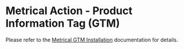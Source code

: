 # Metrical Action - Product Information Tag (GTM)

Please refer to the [Metrical GTM Installation](https://github.com/metric-al/gtm_metrical_library) documentation for details.